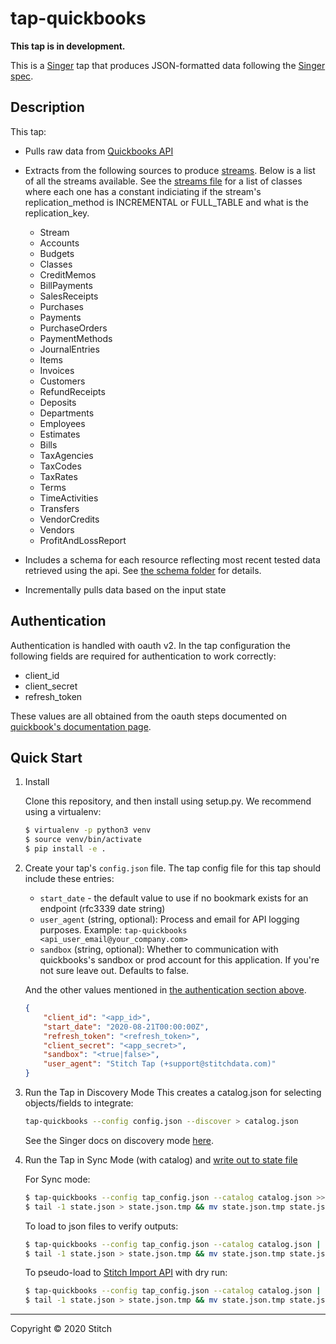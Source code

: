 # tap-quickbooks

**This tap is in development.**

This is a [Singer](https://singer.io) tap that produces JSON-formatted data following the [Singer spec](https://github.com/singer-io/getting-started/blob/master/SPEC.md).

## Description
This tap:
- Pulls raw data from [Quickbooks API](https://developer.intuit.com/app/developer/qbo/docs/develop)
- Extracts from the following sources to produce [streams](https://github.com/singer-io/tap-quickbooks/blob/master/tap_quickbooks/streams.py). Below is a list of all the streams available. See the [streams file](https://github.com/singer-io/tap-quickbooks/blob/master/tap_quickbooks/streams.py) for a list of classes where each one has a constant indiciating if the stream's replication_method is INCREMENTAL or FULL_TABLE and what is the replication_key.
    * Stream
    * Accounts
    * Budgets
    * Classes
    * CreditMemos
    * BillPayments
    * SalesReceipts
    * Purchases
    * Payments
    * PurchaseOrders
    * PaymentMethods
    * JournalEntries
    * Items
    * Invoices
    * Customers
    * RefundReceipts
    * Deposits
    * Departments
    * Employees
    * Estimates
    * Bills
    * TaxAgencies
    * TaxCodes
    * TaxRates
    * Terms
    * TimeActivities
    * Transfers
    * VendorCredits
    * Vendors
    * ProfitAndLossReport

- Includes a schema for each resource reflecting most recent tested data retrieved using the api. See [the schema folder](https://github.com/singer-io/tap-quickbooks/tree/master/tap_quickbooks/schemas) for details.
- Incrementally pulls data based on the input state

## Authentication

Authentication is handled with oauth v2. In the tap configuration the following fields are required for authentication to work correctly:

* client_id
* client_secret
* refresh_token

These values are all obtained from the oauth steps documented on [quickbook's documentation page](https://developer.intuit.com/app/developer/qbo/docs/develop/authentication-and-authorization/oauth-2.0#obtain-the-access-token).

## Quick Start

1. Install

    Clone this repository, and then install using setup.py. We recommend using a virtualenv:

    ```bash
    $ virtualenv -p python3 venv
    $ source venv/bin/activate
    $ pip install -e .
    ```
1. Create your tap's `config.json` file.  The tap config file for this tap should include these entries:
   - `start_date` - the default value to use if no bookmark exists for an endpoint (rfc3339 date string)
   - `user_agent` (string, optional): Process and email for API logging purposes. Example: `tap-quickbooks <api_user_email@your_company.com>`
   - `sandbox` (string, optional): Whether to communication with quickbooks's sandbox or prod account for this application. If you're not sure leave out. Defaults to false.

   And the other values mentioned in [the authentication section above](#authentication).

    ```json
	{
		"client_id": "<app_id>",
		"start_date": "2020-08-21T00:00:00Z",
		"refresh_token": "<refresh_token>",
		"client_secret": "<app_secret>",
		"sandbox": "<true|false>",
		"user_agent": "Stitch Tap (+support@stitchdata.com)"
	}
	```

1. Run the Tap in Discovery Mode
    This creates a catalog.json for selecting objects/fields to integrate:
    ```bash
    tap-quickbooks --config config.json --discover > catalog.json
    ```
   See the Singer docs on discovery mode
   [here](https://github.com/singer-io/getting-started/blob/master/docs/DISCOVERY_MODE.md#discovery-mode).

5. Run the Tap in Sync Mode (with catalog) and [write out to state file](https://github.com/singer-io/getting-started/blob/master/docs/RUNNING_AND_DEVELOPING.md#running-a-singer-tap-with-a-singer-target)

    For Sync mode:
    ```bash
    $ tap-quickbooks --config tap_config.json --catalog catalog.json >> state.json
    $ tail -1 state.json > state.json.tmp && mv state.json.tmp state.json
    ```
    To load to json files to verify outputs:
    ```bash
    $ tap-quickbooks --config tap_config.json --catalog catalog.json | target-json >> state.json
    $ tail -1 state.json > state.json.tmp && mv state.json.tmp state.json
    ```
    To pseudo-load to [Stitch Import API](https://github.com/singer-io/target-stitch) with dry run:
    ```bash
    $ tap-quickbooks --config tap_config.json --catalog catalog.json | target-stitch --config target_config.json --dry-run >> state.json
    $ tail -1 state.json > state.json.tmp && mv state.json.tmp state.json

---

Copyright &copy; 2020 Stitch
